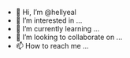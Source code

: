 - 👋 Hi, I’m @hellyeal
- 👀 I’m interested in ...
- 🌱 I’m currently learning ...
- 💞️ I’m looking to collaborate on ...
- 📫 How to reach me ...

<!---
hellyeal/hellyeal is a ✨ special ✨ repository because its `README.md` (this file) appears on your GitHub profile.
You can click the Preview link to take a look at your changes.
--->
